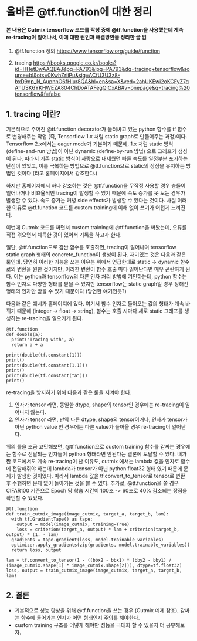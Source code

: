 # 올바른 @tf.function에 대한 정리


#### 본 내용은 Cutmix tensorflow 코드를 작성 중에 @tf.function을 사용했는데 계속 re-tracing이 일어나서, 이에 대한 원인과 해결방안을 정리한 글 임 


1. @tf.function 정의
https://www.tensorflow.org/guide/function

2. tracing
https://books.google.co.kr/books?id=HHetDwAAQBAJ&pg=PA793&lpg=PA793&dq=tracing+tensorflow&source=bl&ots=0KwhZriiPu&sig=ACfU3U3z8-bxD9qp_N_AupnnO6fHIur8QA&hl=en&sa=X&ved=2ahUKEwi2oKCFyZ7qAhUSK6YKHWEZA804ChDoATAFegQICxAB#v=onepage&q=tracing%20tensorflow&f=false

## 1. tracing 이란?
기본적으로 주어진 @tf.function decorator가 둘러싸고 있는 python 함수를 tf 함수로 변경해주는 작업 (즉, Tensorflow 1.x 처럼 static graph로 만들어주는 과정)이다. 
Tensorflow 2.x에서는 eager mode가 기본이기 때문에, 1.x 처럼 static 방식 (define-and-run 방법)이 아닌 dynamic (define-by-run 방법) 으로 그래프가 생성이 된다. 따라서 기존 static 방식이
자랑으로 내세웠던 빠른 속도를 일정부분 포기하는 단점이 있었고, 이를 극복하는 방법으로 @tf.function으로 static의 장점을 유지하는 방법인 것이다 (라고 홈페이지에서 강조한다.)

하지만 홈페이지에서 하나 강조하는 것은 @tf.function을 무작정 사용할 경우 충돌이 일어나거나 비효율적인 tracing이 발생할 수 있기 때문에 속도 증가를 못 보는 경우가 발생할 수 있다. 속도 증가는 커녕 side effects가 발생할 수 있다는 것이다. 사실 이러한 이유로 @tf.function 코드를 custom training에 이해 없이 쓰기가 어렵게 느껴진다.

이번에 Cutmix 코드를 짜면서 custom training에 @tf.function을 써봤는데, 오류를 직접 겪으면서 체득한 것이 있어서 기록을 하고자 한다.

일단,  @tf.function으로 감싼 함수를 호출하면, tracing이 일어나며 tensorflow static graph 형태의 concrete_function이 생성이 된다. 재미있는 것은 다음과 같은 룰인데, 당연히 이러한 기능을 쓰는 이유는 위에서 언급한대로 static -> dynamic 함수로의 변환을 원한 것이지만, 이러한 변환이 함수 호출 마다 일어난다면 매우 곤란하게 된다. 이는 python과 tensorflow의 다른 인자 처리 방법에 기인하는데, python 함수는 함수 인자로 다양한 형태를 받을 수 있지만 tensorflow는 static graph일 경우 정해진 형태의 인자만 받을 수 있기 때문이다 (당연한 얘기인듯?)

다음과 같은 예시가 홈페이지에 있다. 여기서 함수 인자로 들어오는 값의 형태가 계속 바뀌기 때문에 (integer -> float -> string), 함수는 호출 시마다 새로 static 그래프를 생성하는 re-tracing을 일으키게 된다. 

```
@tf.function
def double(a):
  print("Tracing with", a)
  return a + a

print(double(tf.constant(1)))
print()
print(double(tf.constant(1.1)))
print()
print(double(tf.constant("a")))
print()
```

re-tracing을 방지하기 위해 다음과 같은 룰을 지켜야 한다.

1. 인자가 tensor 라면, 동일한 dtype, shape의 tensor인 경우에는 re-tracing이 일어나지 않는다.
2. 인자가 tensor 라면, 만약 다른 dtype, shape의 tensor이거나, 인자가 tensor가 아닌 python value 인 경우에는 다른 value가 들어올 경우 re-tracing이 일어난다. 

위의 룰을 조금 고민해보면, @tf.function으로 custom training 함수를 감싸는 경우에는 함수로 전달되는 인자들이 python 형태라면 안된다는 결론에 도달할 수 있다. 내가 짠 코드에서도 계속 re-tracing이 난 이유도, cutmix 에서는 lambda 값을 인자로 함수에 전달해줘야 하는데 lambda가 tensor가 아닌 python float32 형태 였기 때문에 문제가 발생한 것이었다. 따라서 lambda 값을 tf.convert_to_tensor로 tensor로 변환 후 수행하면 문제 없이 돌아가는 것을 볼 수 있다. 추가로, @tf.function을 쓸 경우 CIFAR100 기준으로 Epoch 당 학습 시간이 100초 -> 60초로 40% 감소되는 장점을 확인할 수 있었다.

```
@tf.function
def train_cutmix_image(image_cutmix, target_a, target_b, lam):
  with tf.GradientTape() as tape:
    output = model(image_cutmix, training=True) 
    loss = criterion(target_a, output) * lam + criterion(target_b, output) * (1. - lam)
  gradients = tape.gradient(loss, model.trainable_variables)
  optimizer.apply_gradients(zip(gradients, model.trainable_variables)) 
  return loss, output
  
lam = tf.convert_to_tensor(1 - ((bbx2 - bbx1) * (bby2 - bby1) / (image_cutmix.shape[1] * image_cutmix.shape[2])), dtype=tf.float32)
loss, output = train_cutmix_image(image_cutmix, target_a, target_b, lam)       
```        


## 2. 결론
- 기본적으로 성능 향상을 위해 @tf.function을 쓰는 경우 (Cutmix 예제 참조), 감싸는 함수에 들어가는 인지가 어떤 형태인지 주의를 해야한다.
- custom training 구조를 어떻게 해야만 성능을 극대화 할 수 있을지 더 공부해보자.
